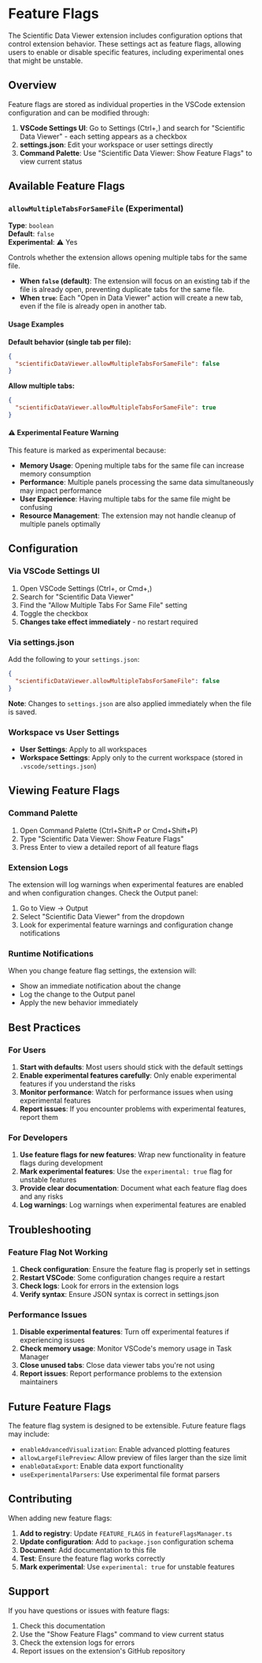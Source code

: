 # Feature Flags

The Scientific Data Viewer extension includes configuration options that control extension behavior. These settings act as feature flags, allowing users to enable or disable specific features, including experimental ones that might be unstable.

## Overview

Feature flags are stored as individual properties in the VSCode extension configuration and can be modified through:

1. **VSCode Settings UI**: Go to Settings (Ctrl+,) and search for "Scientific Data Viewer" - each setting appears as a checkbox
2. **settings.json**: Edit your workspace or user settings directly
3. **Command Palette**: Use "Scientific Data Viewer: Show Feature Flags" to view current status

## Available Feature Flags

### `allowMultipleTabsForSameFile` (Experimental)

**Type**: `boolean`  
**Default**: `false`  
**Experimental**: ⚠️ Yes

Controls whether the extension allows opening multiple tabs for the same file.

- **When `false` (default)**: The extension will focus on an existing tab if the file is already open, preventing duplicate tabs for the same file.
- **When `true`**: Each "Open in Data Viewer" action will create a new tab, even if the file is already open in another tab.

#### Usage Examples

**Default behavior (single tab per file):**
```json
{
  "scientificDataViewer.allowMultipleTabsForSameFile": false
}
```

**Allow multiple tabs:**
```json
{
  "scientificDataViewer.allowMultipleTabsForSameFile": true
}
```

#### ⚠️ Experimental Feature Warning

This feature is marked as experimental because:

- **Memory Usage**: Opening multiple tabs for the same file can increase memory consumption
- **Performance**: Multiple panels processing the same data simultaneously may impact performance
- **User Experience**: Having multiple tabs for the same file might be confusing
- **Resource Management**: The extension may not handle cleanup of multiple panels optimally

## Configuration

### Via VSCode Settings UI

1. Open VSCode Settings (Ctrl+, or Cmd+,)
2. Search for "Scientific Data Viewer"
3. Find the "Allow Multiple Tabs For Same File" setting
4. Toggle the checkbox
5. **Changes take effect immediately** - no restart required

### Via settings.json

Add the following to your `settings.json`:

```json
{
  "scientificDataViewer.allowMultipleTabsForSameFile": false
}
```

**Note**: Changes to `settings.json` are also applied immediately when the file is saved.

### Workspace vs User Settings

- **User Settings**: Apply to all workspaces
- **Workspace Settings**: Apply only to the current workspace (stored in `.vscode/settings.json`)

## Viewing Feature Flags

### Command Palette

1. Open Command Palette (Ctrl+Shift+P or Cmd+Shift+P)
2. Type "Scientific Data Viewer: Show Feature Flags"
3. Press Enter to view a detailed report of all feature flags

### Extension Logs

The extension will log warnings when experimental features are enabled and when configuration changes. Check the Output panel:

1. Go to View → Output
2. Select "Scientific Data Viewer" from the dropdown
3. Look for experimental feature warnings and configuration change notifications

### Runtime Notifications

When you change feature flag settings, the extension will:
- Show an immediate notification about the change
- Log the change to the Output panel
- Apply the new behavior immediately

## Best Practices

### For Users

1. **Start with defaults**: Most users should stick with the default settings
2. **Enable experimental features carefully**: Only enable experimental features if you understand the risks
3. **Monitor performance**: Watch for performance issues when using experimental features
4. **Report issues**: If you encounter problems with experimental features, report them

### For Developers

1. **Use feature flags for new features**: Wrap new functionality in feature flags during development
2. **Mark experimental features**: Use the `experimental: true` flag for unstable features
3. **Provide clear documentation**: Document what each feature flag does and any risks
4. **Log warnings**: Log warnings when experimental features are enabled

## Troubleshooting

### Feature Flag Not Working

1. **Check configuration**: Ensure the feature flag is properly set in settings
2. **Restart VSCode**: Some configuration changes require a restart
3. **Check logs**: Look for errors in the extension logs
4. **Verify syntax**: Ensure JSON syntax is correct in settings.json

### Performance Issues

1. **Disable experimental features**: Turn off experimental features if experiencing issues
2. **Check memory usage**: Monitor VSCode's memory usage in Task Manager
3. **Close unused tabs**: Close data viewer tabs you're not using
4. **Report issues**: Report performance problems to the extension maintainers

## Future Feature Flags

The feature flag system is designed to be extensible. Future feature flags may include:

- `enableAdvancedVisualization`: Enable advanced plotting features
- `allowLargeFilePreview`: Allow preview of files larger than the size limit
- `enableDataExport`: Enable data export functionality
- `useExperimentalParsers`: Use experimental file format parsers

## Contributing

When adding new feature flags:

1. **Add to registry**: Update `FEATURE_FLAGS` in `featureFlagsManager.ts`
2. **Update configuration**: Add to `package.json` configuration schema
3. **Document**: Add documentation to this file
4. **Test**: Ensure the feature flag works correctly
5. **Mark experimental**: Use `experimental: true` for unstable features

## Support

If you have questions or issues with feature flags:

1. Check this documentation
2. Use the "Show Feature Flags" command to view current status
3. Check the extension logs for errors
4. Report issues on the extension's GitHub repository
